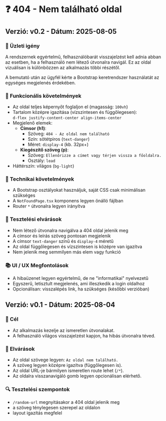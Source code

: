 # ❓ 404 - Nem található oldal

## Verzió: v0.2 - Dátum: 2025-08-05

### 🎯 Üzleti igény

A rendszernek egyértelmű, felhasználóbarát visszajelzést kell adnia abban az esetben, ha a felhasználó nem létező útvonalra navigál. Ez az oldal vizuálisan is különbözzen az alkalmazás többi részétől.

A bemutató után az ügyfél kérte a Bootstrap keretrendszer használatát az egységes megjelenés érdekében.

### 📐 Funkcionális követelmények

- Az oldal teljes képernyőt foglaljon el (magasság: `100vh`)
- Tartalom középre igazítása (vízszintesen és függőlegesen):  
  `d-flex justify-content-center align-items-center`
- Megjelenő elemek:
  - **Címsor (h1)**:
    - Szöveg: `404 - Az oldal nem található`
    - Szín: sötétpiros (`text-danger`)
    - Méret: `display-4` (kb. 32px+)
  - **Kiegészítő szöveg (p)**:
    - Szöveg: `Ellenőrizze a címet vagy térjen vissza a főoldalra.`
    - Osztály: `lead`
- Háttérszín: világos (`bg-light`)

### 🧩 Technikai követelmények

- A Bootstrap osztályokat használjuk, saját CSS csak minimálisan szükséges
- A `NotFoundPage.tsx` komponens legyen önálló fájlban
- Router `*` útvonalra legyen irányítva

### 🧪 Tesztelési elvárások

- Nem létező útvonalra navigálva a 404 oldal jelenik meg
- A címsor és leírás szöveg pontosan megjelenik
- A címsor `text-danger` színű és `display-4` méretű
- Az oldal függőlegesen és vízszintesen is középre van igazítva
- Nem jelenik meg semmilyen más elem vagy funkció

### 📚 UI / UX Megfontolások

- A hibaüzenet legyen egyértelmű, de ne "informatikai" nyelvezetű
- Egyszerű, letisztult megjelenés, ami illeszkedik a login oldalhoz
- Opcionálisan: visszalépés link, ha szükséges (későbbi verzióban)

## Verzió: v0.1 - Dátum: 2025-08-04

### 🎯 Cél

- Az alkalmazás kezelje az ismeretlen útvonalakat.
- A felhasználó világos visszajelzést kapjon, ha hibás útvonalra téved.

### 🧾 Elvárások

- Az oldal szövege legyen: `Az oldal nem található.`
- A szöveg legyen középre igazítva (függőlegesen is).
- Az oldal URL-je bármilyen ismeretlen route lehet (`/*`).
- Az oldalra visszanavigáló gomb legyen opcionálisan elérhető.

### 🔍 Tesztelési szempontok

- `/random-url` megnyitásakor a 404 oldal jelenik meg
- a szöveg ténylegesen szerepel az oldalon
- layout igazítás megfelel
